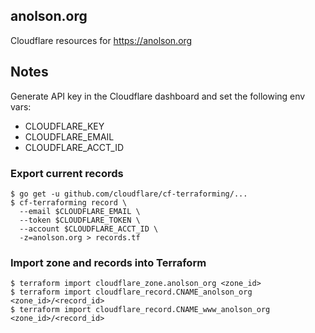 ## anolson.org

Cloudflare resources for https://anolson.org

## Notes

Generate API key in the Cloudflare dashboard and set the following env vars:

* CLOUDFLARE_KEY
* CLOUDFLARE_EMAIL
* CLOUDFLARE_ACCT_ID

### Export current records

```
$ go get -u github.com/cloudflare/cf-terraforming/...
$ cf-terraforming record \
  --email $CLOUDFLARE_EMAIL \
  --token $CLOUDFLARE_TOKEN \
  --account $CLOUDFLARE_ACCT_ID \
  -z=anolson.org > records.tf
```

### Import zone and records into Terraform

```
$ terraform import cloudflare_zone.anolson_org <zone_id>
$ terraform import cloudflare_record.CNAME_anolson_org <zone_id>/<record_id>
$ terraform import cloudflare_record.CNAME_www_anolson_org <zone_id>/<record_id>
```
